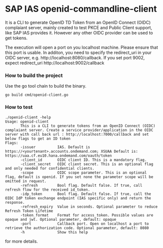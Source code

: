  # SAP IAS openid-commandline-client
It is a CLI to generate OpenID TD Token from an OpenID Connect (OIDC) complaiant server, mainly created to test PKCE and Public Client support, like SAP IAS provides it. However any other OIDC provider can be used to get tokens.

The execution will open a port on you localhost machine. Please ensure that this port is usable. In additon, you need to specify the redirect_uri in your OIDC server,
e.g. http://localhost:8080/callback. If you set port 9002, expect redirect_uri http://localhost:9002/callback

### How to build the project

Use the go tool chain to build the binary.
```text
go build cmd/openid-client.go
```
### How to test
```text
./openid-client -help
Usage: openid-client
       This is a CLI to generate tokens from an OpenID Connect (OIDC) complaiant server. Create a service provider/application in the OIDC server with call back url : http://localhost:7000/callback and set below flags to get an ID token
Flags:
       -issuer          IAS. Default is https://<yourtenant>.accounts.ondemand.com; XSUAA Default is: https://uaa.cf.eu10.hana.ondemand.com/oauth/token
       -client_id       OIDC client ID. This is a mandatory flag.
       -client_secret   OIDC client secret. This is an optional flag and only needed for confidential clients.
       -scope           OIDC scope parameter. This is an optional flag, default is openid. If you set none the parameter scope will be omitted in request.
       -refresh         Bool flag. Default false. If true, call refresh flow for the received id_token.
       -idp_token       Bool flag. Default false. If true, call the OIDC IdP token exchange endpoint (IAS specific only) and return the response.
       -refresh_expiry  Value in seconds. Optional parameter to reduce Refresh Token Lifetime
       -token_format    Format for access_token. Possible values are opaque and jwt. Optional parameter, default: opaque
       -port            Callback port. Open on localhost a port to retrieve the authorization code. Optional parameter, default: 8080
       -h               Show this help
``` 
for more details.
